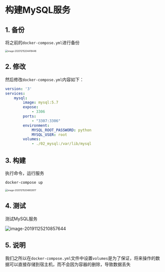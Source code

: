 # 构建MySQL服务



## 1. 备份

将之前的`docker-compose.yml`进行备份

<img src="assets/image-20201215204418446.png" alt="image-20201215204418446" style="zoom:50%;" />



## 2. 修改

然后修改`docker-compose.yml`内容如下：

```yaml
version: '3'
services:
    mysql:
        image: mysql:5.7
        expose:
            - 3306
        ports:
            - "3307:3306"
        environment:
            MYSQL_ROOT_PASSWORD: python
            MYSQL_USER: root
        volumes:
            - ./02_mysql:/var/lib/mysql
```



## 3. 构建

执行命令，运行服务

```
docker-compose up
```

<img src="assets/image-20201215204802617.png" alt="image-20201215204802617" style="zoom:50%;" />



## 4. 测试

测试MySQL服务

![image-20191125210857644](assets/image-20191125210857644.png)



## 5. 说明

我们之所以在`docker-compose.yml`文件中设置`volumes`是为了保证，将来操作的数据可以直接存储到宿主机，而不会因为容器的删除，导致数据丢失

